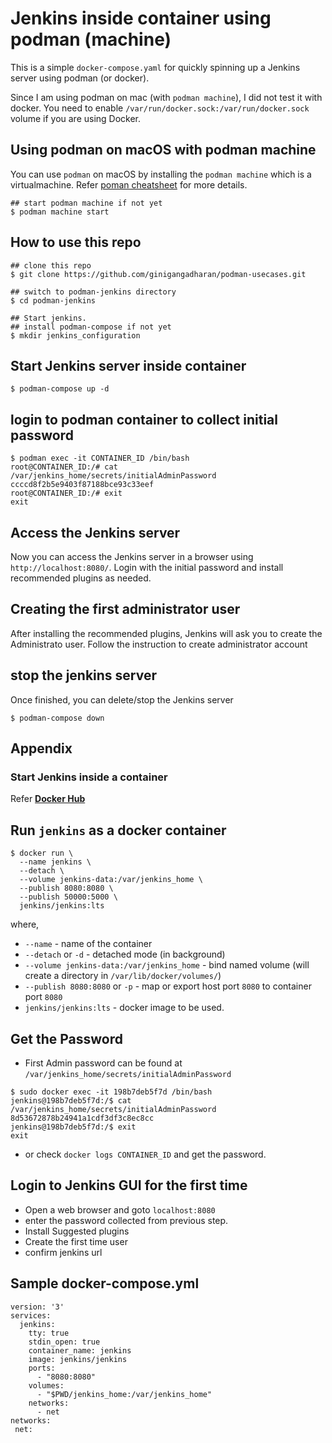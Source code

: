 # Jenkins inside  container using podman (machine)

This is a simple `docker-compose.yaml` for quickly spinning up a Jenkins server using podman (or docker).

Since I am using podman on mac (with `podman machine`), I did not test it with docker. You need to enable `/var/run/docker.sock:/var/run/docker.sock` volume if you are using Docker.

## Using podman on macOS with podman machine

You can use `podman` on macOS by installing the `podman machine` which is a virtualmachine. Refer [poman cheatsheet](https://www.iamgini.com/podman) for more details.

```shell
## start podman machine if not yet
$ podman machine start
```

## How to use this repo

```shell
## clone this repo
$ git clone https://github.com/ginigangadharan/podman-usecases.git

## switch to podman-jenkins directory
$ cd podman-jenkins

## Start jenkins.
## install podman-compose if not yet
$ mkdir jenkins_configuration
```

## Start Jenkins server inside container

```shell
$ podman-compose up -d
```

## login to podman container to collect initial password

```shell
$ podman exec -it CONTAINER_ID /bin/bash 
root@CONTAINER_ID:/# cat /var/jenkins_home/secrets/initialAdminPassword
ccccd8f2b5e9403f87188bce93c33eef
root@CONTAINER_ID:/# exit
exit
```
## Access the Jenkins server

Now you can access the Jenkins server in a browser using `http://localhost:8080/`. Login with the initial password and install recommended plugins as needed.

## Creating the first administrator user

After installing the recommended plugins, Jenkins will ask you to create the Administrato user. Follow the instruction to create administrator account

## stop the jenkins server

Once finished, you can delete/stop the Jenkins server

```shell
$ podman-compose down
```


## Appendix

### Start Jenkins inside a container

Refer **[Docker Hub](https://hub.docker.com/r/jenkins/jenkins/)**
## Run `jenkins` as a docker container

```shell
$ docker run \
  --name jenkins \
  --detach \
  --volume jenkins-data:/var/jenkins_home \
  --publish 8080:8080 \
  --publish 50000:5000 \
  jenkins/jenkins:lts
```  

where,
- `--name` - name of the container
- `--detach` or `-d` - detached mode (in background)
- `--volume jenkins-data:/var/jenkins_home` - bind named volume (will create a directory in `/var/lib/docker/volumes/`)
- `--publish 8080:8080`  or `-p` - map or export host port `8080` to container port `8080`
- `jenkins/jenkins:lts` - docker image to be used.
## Get the Password

- First Admin password can be found at `/var/jenkins_home/secrets/initialAdminPassword`

```
$ sudo docker exec -it 198b7deb5f7d /bin/bash
jenkins@198b7deb5f7d:/$ cat /var/jenkins_home/secrets/initialAdminPassword
8d53672878b24941a1cdf3df3c8ec8cc
jenkins@198b7deb5f7d:/$ exit
exit
```

- or check `docker logs CONTAINER_ID` and get the password.   

## Login to Jenkins GUI for the first time 

- Open a web browser and goto `localhost:8080`
- enter the password collected from previous step.
- Install Suggested plugins
- Create the first time user
- confirm jenkins url

## Sample docker-compose.yml

```
version: '3'
services:
  jenkins:
    tty: true
    stdin_open: true
    container_name: jenkins
    image: jenkins/jenkins
    ports:
      - "8080:8080"
    volumes:
      - "$PWD/jenkins_home:/var/jenkins_home"
    networks:
      - net
networks:
 net:
```
